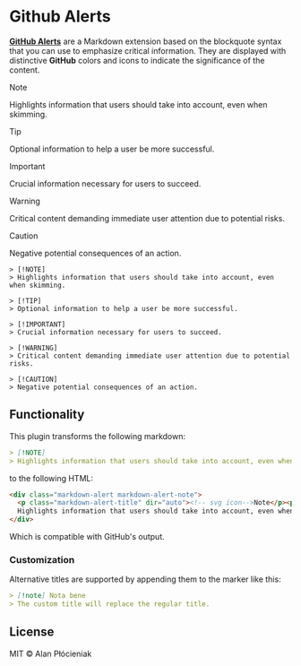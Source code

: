 # Github Alerts

**[GitHub Alerts](https://github.blog/changelog/2023-12-14-new-markdown-extension-alerts-provide-distinctive-styling-for-significant-content/)** are a Markdown extension based on the blockquote syntax that you can use to emphasize critical information.
They are displayed with distinctive **GitHub** colors and icons to indicate the significance of the content.

> [!NOTE]
> Highlights information that users should take into account, even when skimming.

> [!TIP]
> Optional information to help a user be more successful.

> [!IMPORTANT]
> Crucial information necessary for users to succeed.

> [!WARNING]
> Critical content demanding immediate user attention due to potential risks.

> [!CAUTION]
> Negative potential consequences of an action.

```
> [!NOTE]
> Highlights information that users should take into account, even when skimming.

> [!TIP]
> Optional information to help a user be more successful.

> [!IMPORTANT]
> Crucial information necessary for users to succeed.

> [!WARNING]
> Critical content demanding immediate user attention due to potential risks.

> [!CAUTION]
> Negative potential consequences of an action.
```

## Functionality

This plugin transforms the following markdown:

```markdown
> [!NOTE]
> Highlights information that users should take into account, even when skimming.
```

to the following HTML:

```html
<div class="markdown-alert markdown-alert-note">
  <p class="markdown-alert-title" dir="auto"><!-- svg icon-->Note</p><p>
  Highlights information that users should take into account, even when skimming.</p>
</div>
```

Which is compatible with GitHub's output.

### Customization

Alternative titles are supported by appending them to the marker like this:

```markdown
> [!note] Nota bene
> The custom title will replace the regular title.
```

## License

MIT © Alan Płócieniak